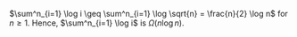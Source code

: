 $\sum^n_{i=1} \log i \geq \sum^n_{i=1} \log \sqrt{n} = \frac{n}{2} \log n$ for $n \geq 1$. Hence, $\sum^n_{i=1} \log i$ is $\Omega(n\log n)$.
